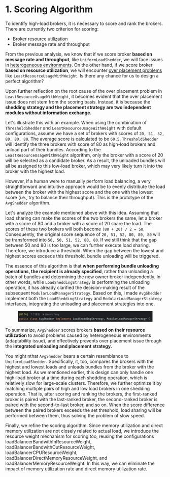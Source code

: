# 1. Scoring Algorithm

To identify high-load brokers, it is necessary to score and rank the brokers. There are currently two criterion for scoring:

* Broker resource utilization
* Broker message rate and throughput

&#x20;

From the previous analysis, we know that if we score broker **based on message rate and throughput**, like `UniformLoadShedder`, we will face issues in [heterogeneous environments](../chapter-2-load-balancing-algorithm-principles-and-analysis-load-shedding-strategy/3.-uniformloadshedder.md#id-3.3-evaluation). On the other hand, if we score broker **based on resource utilization**, we will encounter [over placement problems](../chapter-3-load-balancing-algorithm-principles-and-analysis-placement-strategy/1.-leastlongtermmessagerate.md#id-1.2-over-placement-issue) like `LeastResourceUsageWithWeight`. Is there any chance for us to design a perfect algorithm?

&#x20;

Upon further reflection on the root cause of the over placement problem in `LeastResourceUsageWithWeight`, it becomes evident that the over placement issue does not stem from the scoring basis. Instead, it is because the **shedding strategy and the placement strategy are two independent modules without information exchange.**&#x20;



Let's illustrate this with an example. When using the combination of `ThresholdShedder` and `LeastResourceUsageWithWeight` with default configurations, assume we have a set of brokers with scores of `20, 51, 52, 80, 80, 80`. The average score is calculated to be `60.5`. `ThresholdShedder` will identify the three brokers with score of 80 as high-load brokers and unload part of their bundles. According to the `LeastResourceUsageWithWeight` algorithm, only the broker with a score of 20 will be selected as a candidate broker. As a result, the unloaded bundles will all be assigned to this low-load broker, which may very likely turn it into the broker with the highest load.



However, if a human were to manually perform load balancing, a very straightforward and intuitive approach would be to evenly distribute the load between the broker with the highest score and the one with the lowest score (i.e., try to balance their throughput). This is the prototype of the `AvgShedder` algorithm.

Let's analyze the example mentioned above with this idea. Assuming that load sharing can make the scores of the two brokers the same, let a broker with a score of 80 and a broker with a score of 20 share the load. The scores of these two brokers will both become `(80 + 20) / 2 = 50`. Consequently, the original score sequence of `20, 51, 52, 80, 80, 80` will be transformed into `50, 50, 51, 52, 80, 80`. If we still think that the gap between 50 and 80 is too large, we can further execute load sharing. Therefore, we introduce a threshold. When the gap between the lowest and highest scores exceeds this threshold, bundle unloading will be triggered.&#x20;

The essence of this algorithm is that **when performing bundle unloading operations, the recipient is already specified**, rather than unloading a batch of bundles and determining the new owner  broker independently. In other words, while `LoadSheddingStrategy` is performing the unloading operation, it has already clarified the decision-making result of the subsequent `ModularLoadManagerStrategy`. Based on this, i made `AvgShedder` implement both the `LoadSheddingStrategy` and `ModularLoadManagerStrategy` interfaces, integrating the unloading and placement strategies into one.

<figure><img src="../.gitbook/assets/image.png" alt=""><figcaption></figcaption></figure>

To summarize, `AvgShedder` scores brokers **based on their resource utilization** to avoid problems caused by heterogeneous environments (adaptability issue), and effectively prevents over placement issue through the **integrated unloading and placement strategy.**





You might  nthat `AvgShedder` bears a certain resemblance to `UniformLoadShedder`. Specifically, it, too, compares the brokers with the highest and lowest loads and unloads bundles from the broker with the highest load. As we mentioned earlier, this design can only handle one high-load broker at a time during each shedding operation, which is relatively slow for large-scale clusters. Therefore, we further optimize it by matching multiple pairs of high and low load brokers in one shedding operation. That is, after scoring and ranking the brokers, the first-ranked broker is paired with the last-ranked broker, the second-ranked broker is paired with the second-to-last broker, and so on. When the score difference between the paired brokers exceeds the set threshold, load sharing will be performed between them, thus solving the problem of slow speed.&#x20;

Finally, we refine the scoring algorithm. Since memory utilization and direct memory utilization are not closely related to actual load, we introduce the resource weight mechanism for scoring too, reusing the configurations loadBalancerBandwithInResourceWeight, loadBalancerBandwithOutResourceWeight, loadBalancerCPUResourceWeight, loadBalancerDirectMemoryResourceWeight, and loadBalancerMemoryResourceWeight. In this way, we can eliminate the impact of memory utilization rate and direct memory utilization rate.




